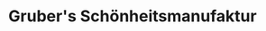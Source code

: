 ---
title: "Gruber's Schönheitsmanufaktur"
url: /ismaning/grubers-schoenheitsmanufaktur/
shop: Kosmetik
---